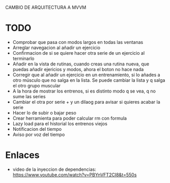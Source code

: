 CAMBIO DE ARQUITECTURA A MVVM

# TODO
- Comprobar que pasa con modos largos en todas las ventanas
- Arreglar navegacion al añadir un ejercicio
- Confirmacion de si se quiere hacer otra serie de un ejercicio al terminarlo
- Añadir en la vista de rutinas, cuando creas una rutina nueva, que puedas añadir ejericios y modos, ahora el boton no hace nada
- Corregir que al añadir un ejercicio en un entrenamiento, si lo añades a otro músculo que no salga en la lista. Se puede cambiar la lista y q salga el otro grupo muscular
- A la hora de mostrar los entrenos, si es distinto modo q se vea, q no sume las series
- Cambiar el otra por serie + y un dilaog para avisar si quieres acabar la serie
- Hacer lo de subir o bajar peso
- Crear herramienta para poder calcular rm con formula
- Lazy load para el historial los entrenos viejos
- Notificacion del tiempo
- Aviso por voz del tiempo

# Enlaces
- video de la inyeccion de dependencias: https://www.youtube.com/watch?v=PBYnVFT2CI8&t=550s

